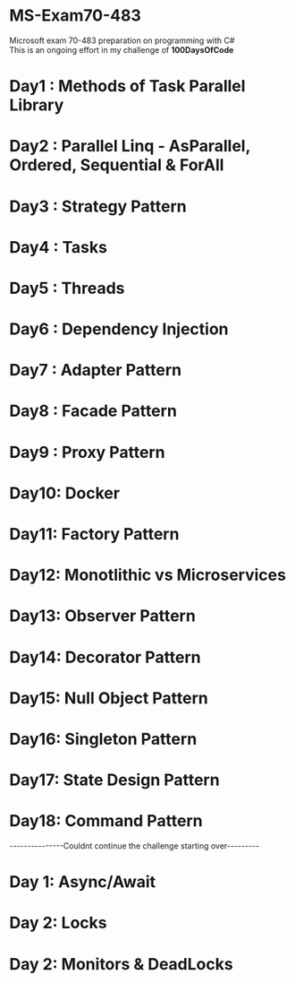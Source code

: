 # MS-Exam70-483
Microsoft exam 70-483 preparation on programming with C# </br>
This is an ongoing effort in my challenge of <b> 100DaysOfCode</b>
# Day1 : Methods of Task Parallel Library
# Day2 : Parallel Linq - AsParallel, Ordered, Sequential & ForAll
# Day3 : Strategy Pattern
# Day4 : Tasks
# Day5 : Threads
# Day6 : Dependency Injection
# Day7 : Adapter Pattern
# Day8 : Facade Pattern
# Day9 : Proxy Pattern
# Day10: Docker
# Day11: Factory Pattern
# Day12: Monotlithic vs Microservices
# Day13: Observer Pattern
# Day14: Decorator Pattern
# Day15: Null Object Pattern
# Day16: Singleton Pattern
# Day17: State Design Pattern
# Day18: Command Pattern
---------------Couldnt continue the challenge starting over---------
# Day 1: Async/Await
# Day 2: Locks
# Day 2: Monitors & DeadLocks